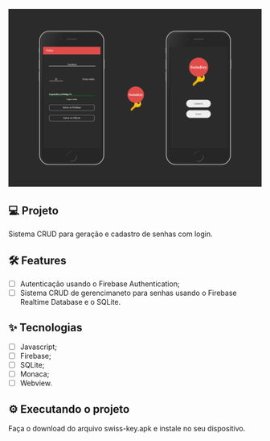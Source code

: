 ![cover](.github/banner.png?style=flat)

## 💻 Projeto
Sistema CRUD para geração e cadastro de senhas com login.

## :hammer_and_wrench: Features

-   [ ] Autenticação usando o Firebase Authentication;
-   [ ] Sistema CRUD de gerencimaneto para senhas usando o Firebase Realtime Database e o SQLite.

## ✨ Tecnologias

-   [ ] Javascript;
-   [ ] Firebase;
-   [ ] SQLite;
-   [ ] Monaca;
-   [ ] Webview.

## ⚙ Executando o projeto
Faça o download do arquivo swiss-key.apk e instale no seu dispositivo.
